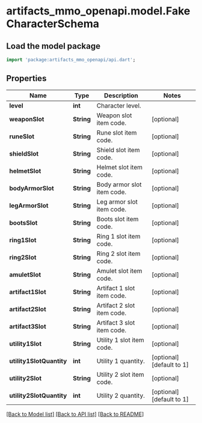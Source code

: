 # artifacts_mmo_openapi.model.FakeCharacterSchema

## Load the model package
```dart
import 'package:artifacts_mmo_openapi/api.dart';
```

## Properties
Name | Type | Description | Notes
------------ | ------------- | ------------- | -------------
**level** | **int** | Character level. | 
**weaponSlot** | **String** | Weapon slot item code. | [optional] 
**runeSlot** | **String** | Rune slot item code. | [optional] 
**shieldSlot** | **String** | Shield slot item code. | [optional] 
**helmetSlot** | **String** | Helmet slot item code. | [optional] 
**bodyArmorSlot** | **String** | Body armor slot item code. | [optional] 
**legArmorSlot** | **String** | Leg armor slot item code. | [optional] 
**bootsSlot** | **String** | Boots slot item code. | [optional] 
**ring1Slot** | **String** | Ring 1 slot item code. | [optional] 
**ring2Slot** | **String** | Ring 2 slot item code. | [optional] 
**amuletSlot** | **String** | Amulet slot item code. | [optional] 
**artifact1Slot** | **String** | Artifact 1 slot item code. | [optional] 
**artifact2Slot** | **String** | Artifact 2 slot item code. | [optional] 
**artifact3Slot** | **String** | Artifact 3 slot item code. | [optional] 
**utility1Slot** | **String** | Utility 1 slot item code. | [optional] 
**utility1SlotQuantity** | **int** | Utility 1 quantity. | [optional] [default to 1]
**utility2Slot** | **String** | Utility 2 slot item code. | [optional] 
**utility2SlotQuantity** | **int** | Utility 2 quantity. | [optional] [default to 1]

[[Back to Model list]](../README.md#documentation-for-models) [[Back to API list]](../README.md#documentation-for-api-endpoints) [[Back to README]](../README.md)


